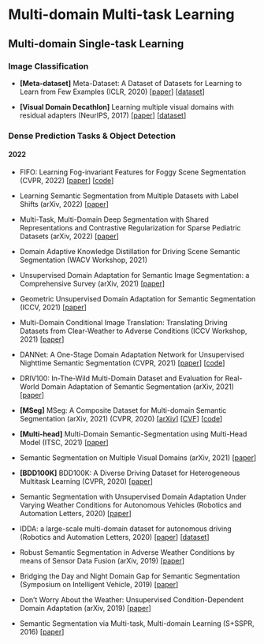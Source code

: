 # Multi-domain Multi-task Learning

## Multi-domain Single-task Learning

### Image Classification

* **[Meta-dataset]** Meta-Dataset: A Dataset of Datasets for Learning to Learn from Few Examples (ICLR, 2020) [[paper](https://openreview.net/pdf?id=rkgAGAVKPr)] [[dataset](https://github.com/google-research/meta-dataset)]

* **[Visual Domain Decathlon]** Learning multiple visual domains with residual adapters (NeurIPS, 2017) [[paper](https://arxiv.org/abs/1705.08045)] [[dataset](https://www.robots.ox.ac.uk/~vgg/decathlon/)]

### Dense Prediction Tasks & Object Detection

#### 2022

* FIFO: Learning Fog-invariant Features for Foggy Scene Segmentation (CVPR, 2022) [[paper](https://arxiv.org/pdf/2204.01587.pdf)] [[code](https://github.com/sohyun-l/fifo)]

* Learning Semantic Segmentation from Multiple Datasets with Label Shifts (arXiv, 2022) [[paper](https://arxiv.org/pdf/2202.14030.pdf)]

* Multi-Task, Multi-Domain Deep Segmentation with Shared Representations and Contrastive Regularization for Sparse Pediatric Datasets (arXiv, 2022) [[paper](https://arxiv.org/pdf/2105.10310.pdf)]

* Domain Adaptive Knowledge Distillation for Driving Scene Semantic Segmentation (WACV Workshop, 2021)

* Unsupervised Domain Adaptation for Semantic Image Segmentation: a Comprehensive Survey (arXiv, 2021) [[paper](https://arxiv.org/pdf/2112.03241.pdf)]

* Geometric Unsupervised Domain Adaptation for Semantic Segmentation (ICCV, 2021) [[paper](https://openaccess.thecvf.com/content/ICCV2021/papers/Guizilini_Geometric_Unsupervised_Domain_Adaptation_for_Semantic_Segmentation_ICCV_2021_paper.pdf)]

* Multi-Domain Conditional Image Translation: Translating Driving Datasets from Clear-Weather to Adverse Conditions (ICCV Workshop, 2021) [[paper](https://openaccess.thecvf.com/content/ICCV2021W/ILDAV/papers/Vinod_Multi-Domain_Conditional_Image_Translation_Translating_Driving_Datasets_From_Clear-Weather_to_ICCVW_2021_paper.pdf)]

* DANNet: A One-Stage Domain Adaptation Network for Unsupervised Nighttime Semantic Segmentation (CVPR, 2021) [[paper](https://openaccess.thecvf.com/content/CVPR2021/papers/Wu_DANNet_A_One-Stage_Domain_Adaptation_Network_for_Unsupervised_Nighttime_Semantic_CVPR_2021_paper.pdf)] [[code](https://github.com/W-zx-Y/DANNet)]

* DRIV100: In-The-Wild Multi-Domain Dataset and Evaluation for Real-World Domain Adaptation of Semantic Segmentation (arXiv, 2021) [[paper](https://arxiv.org/pdf/2102.00150.pdf)]

* **[MSeg]** MSeg: A Composite Dataset for Multi-domain Semantic Segmentation (arXiv, 2021) (CVPR, 2020) [[arXiv](https://arxiv.org/pdf/2112.13762.pdf)] [[CVF](http://vladlen.info/papers/MSeg.pdf)] [[code](https://github.com/mseg-dataset/mseg-api)]

* **[Multi-head]** Multi-Domain Semantic-Segmentation using Multi-Head Model (ITSC, 2021) [[paper](https://ieeexplore.ieee.org/stamp/stamp.jsp?tp=&arnumber=9564940)]

* Semantic Segmentation on Multiple Visual Domains (arXiv, 2021) [[paper](https://arxiv.org/pdf/2107.04326.pdf)]

* **[BDD100K]** BDD100K: A Diverse Driving Dataset for Heterogeneous Multitask Learning (CVPR, 2020) [[paper](https://arxiv.org/pdf/1805.04687.pdf)]

* Semantic Segmentation with Unsupervised Domain Adaptation Under Varying Weather Conditions for Autonomous Vehicles (Robotics and Automation Letters, 2020) [[paper](https://ieeexplore.ieee.org/stamp/stamp.jsp?tp=&arnumber=9025254)]

* IDDA: a large-scale multi-domain dataset for autonomous driving (Robotics and Automation Letters, 2020) [[paper](http://ras.papercept.net/images/temp/IROS/files/2790.pdf)] [[dataset](https://zenodo.org/record/4389243#.YmHOgC-B0Us)]

* Robust Semantic Segmentation in Adverse Weather Conditions by means of Sensor Data Fusion (arXiv, 2019) [[paper](https://arxiv.org/pdf/1905.10117.pdf)]

* Bridging the Day and Night Domain Gap for Semantic Segmentation (Symposium on Intelligent Vehicle, 2019) [[paper](http://www.wangkaiwei.org/file/publications/iv2019_eduardo.pdf)]

* Don’t Worry About the Weather: Unsupervised Condition-Dependent Domain Adaptation (arXiv, 2019) [[paper](https://arxiv.org/pdf/1907.11004.pdf)]

* Semantic Segmentation via Multi-task, Multi-domain Learning (S+SSPR, 2016) [[paper](https://hal.archives-ouvertes.fr/hal-01376998/file/Semantic_Segmentation_via_Multi-task_Multi-domain_Learning.pdf)]



